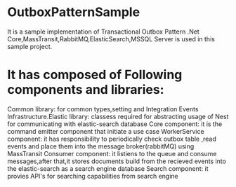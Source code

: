 # OutboxPatternSample
It is a sample implementation of Transactional Outbox Pattern
.Net Core,MassTransit,RabbitMQ,ElasticSearch,MSSQL Server is used in this sample project.
# It has composed of Following components and libraries:
Common library: for common types,setting and Integration Events
Infrastructure.Elastic library: classess required for abstracting usage of Nest for communicating with elastic-search database 
Core component: it is the command emitter component that initiate a use case
WorkerService component: it has responsibility to periodically check outbox table ,read events and place them into the message broker(rabbitMQ) using MassTransit
Consumer component:  it listiens to the queue and consume messages,after that,it stores documents build from the recieved events into the elastic-search as a search engine database
Search component: it provies API's for searching capabilities from search engine
